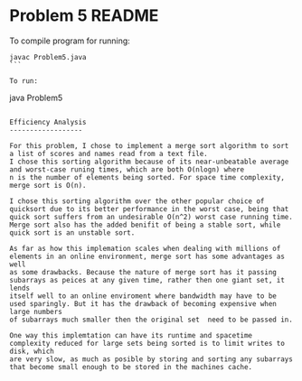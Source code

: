 Problem 5 README
==============

To compile program for running:

````
javac Problem5.java
```

To run:

````
java Problem5
````

Efficiency Analysis
------------------

For this problem, I chose to implement a merge sort algorithm to sort a list of scores and names read from a text file.
I chose this sorting algorithm because of its near-unbeatable average and worst-case runing times, which are both O(nlogn) where
n is the number of elements being sorted. For space time complexity, merge sort is O(n).

I chose this sorting algorithm over the other popular choice of quicksort due to its better performance in the worst case, being that
quick sort suffers from an undesirable O(n^2) worst case running time. Merge sort also has the added benifit of being a stable sort, while 
quick sort is an unstable sort.

As far as how this implemation scales when dealing with millions of elements in an online environment, merge sort has some advantages as well
as some drawbacks. Because the nature of merge sort has it passing subarrays as peices at any given time, rather then one giant set, it lends
itself well to an online enviroment where bandwidth may have to be used sparingly. But it has the drawback of becoming expensive when large numbers
of subarrays much smaller then the original set  need to be passed in.

One way this implemtation can have its runtime and spacetime complexity reduced for large sets being sorted is to limit writes to disk, which 
are very slow, as much as posible by storing and sorting any subarrays that become small enough to be stored in the machines cache.
